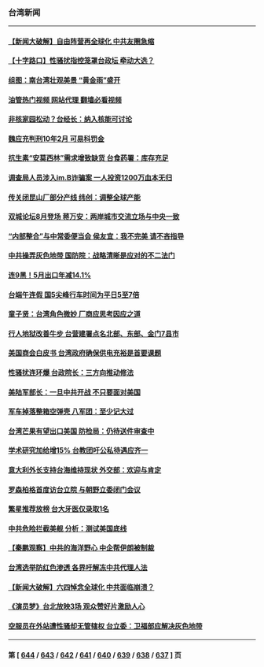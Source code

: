 ### 台湾新闻
---
#### [【新闻大破解】自由阵营再全球化 中共友圈急缩](../../pages/ncid1349361/n14011813.md?06081245) 
#### [【十字路口】性骚扰指控笼罩台政坛 牵动大选？](../../pages/ncid1349361/n14011774.md?06081245) 
#### [组图：南台湾壮观美景 “黄金雨”盛开](../../pages/ncid1349361/n14011566.md?06081245) 
#### [油管热门视频 网站代理 翻墙必看视频](http://138.2.39.72:81/youtube.html?epic-marker?06081245)
#### [非核家园松动？台经长：纳入核能可讨论](../../pages/ncid1349361/n14011731.md?06081245) 
#### [魏应充判刑10年2月 可易科罚金](../../pages/ncid1349361/n14011766.md?06081245) 
#### [抗生素“安莫西林”需求增致缺货 台食药署：库存充足](../../pages/ncid1349361/n14011732.md?06081245) 
#### [调查局人员涉入im.B诈骗案 一人投资1200万血本无归](../../pages/ncid1349361/n14011747.md?06081245) 
#### [传关闭昆山厂部分产线 纬创：调整全球产能](../../pages/ncid1349361/n14011733.md?06081245) 
#### [双城论坛8月登场 蒋万安：两岸城市交流立场与中央一致](../../pages/ncid1349361/n14011767.md?06081245) 
#### [“内部整合”与中常委便当会 侯友宜：我不完美 请不吝指导](../../pages/ncid1349361/n14011761.md?06081245) 
#### [中共操弄灰色地带 国防院：战略清晰是应对的不二法门](../../pages/ncid1349361/n14011763.md?06081245) 
#### [连9黑！5月出口年减14.1%](../../pages/ncid1349361/n14011737.md?06081245) 
#### [台端午连假 国5尖峰行车时间为平日5至7倍](../../pages/ncid1349361/n14011745.md?06081245) 
#### [童子贤：台湾角色微妙 厂商应思考因应之道](../../pages/ncid1349361/n14011726.md?06081245) 
#### [行人地狱改善牛步 台营建署点名北部、东部、金门7县市](../../pages/ncid1349361/n14011749.md?06081245) 
#### [美国商会白皮书 台湾政府确保供电充裕是首要课题](../../pages/ncid1349361/n14011727.md?06081245) 
#### [性骚扰连环爆 台政院长：三方向推动修法](../../pages/ncid1349361/n14011680.md?06081245) 
#### [美陆军部长：一旦中共开战  不只要面对美国](../../pages/ncid1349361/n14011672.md?06081245) 
#### [军车掉落整箱空弹壳 八军团：至少记大过](../../pages/ncid1349361/n14011674.md?06081245) 
#### [台湾芒果有望出口美国 防检局：仍待送件审查中](../../pages/ncid1349361/n14011648.md?06081245) 
#### [学术研究加给增15% 台教团吁公私待遇应齐一](../../pages/ncid1349361/n14011656.md?06081245) 
#### [意大利外长支持台海维持现状 外交部：欢迎与肯定](../../pages/ncid1349361/n14011654.md?06081245) 
#### [罗森柏格首度访台立院 与朝野立委闭门会议](../../pages/ncid1349361/n14011650.md?06081245) 
#### [繁星推荐放榜 台大牙医仅录取1名](../../pages/ncid1349361/n14011652.md?06081245) 
#### [中共危险拦截美舰 分析：测试美国底线](../../pages/ncid1349361/n14010646.md?06081245) 
#### [【秦鹏观察】中共的海洋野心 中企帮伊朗被制裁](../../pages/ncid1349361/n14011282.md?06081245) 
#### [台湾选举防红色渗透 各界吁解冻中共代理人法](../../pages/ncid1349361/n14011142.md?06081245) 
#### [【新闻大破解】六四悼念全球化 中共面临崩溃？](../../pages/ncid1349361/n14011236.md?06081245) 
#### [《演员梦》台北放映3场 观众赞好片激励人心](../../pages/ncid1349361/n14010428.md?06081245) 
#### [空服员在外站遭性骚却无管辖权 台立委：卫福部应解决灰色地带](../../pages/ncid1349361/n14011099.md?06081245) 

---
#### 第 [ [644](./644.md?06081245) / [643](./643.md?06081245) / [642](./642.md?06081245) / [641](./641.md?06081245) / [640](./640.md?06081245) / [639](./639.md?06081245) / [638](./638.md?06081245) / [637](./637.md?06081245) ] 页
